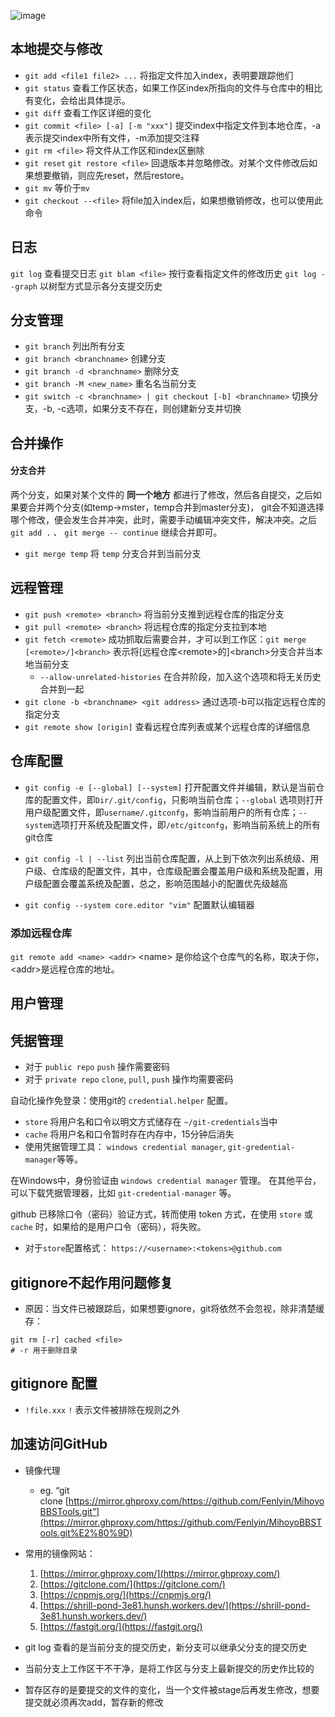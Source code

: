 ![image](img1.png) 
## 本地提交与修改
- `git add <file1 file2> ...` 将指定文件加入index，表明要跟踪他们
- `git status` 查看工作区状态，如果工作区index所指向的文件与仓库中的相比有变化，会给出具体提示。
- `git diff` 查看工作区详细的变化
- `git commit <file> [-a] [-m "xxx"]` 提交index中指定文件到本地仓库，-a表示提交index中所有文件，-m添加提交注释
- `git rm <file>` 将文件从工作区和index区删除
- `git reset` `git restore <file>` 回退版本并忽略修改。对某个文件修改后如果想要撤销，则应先reset，然后restore。
- `git mv` 等价于`mv`
- `git checkout --<file>` 将file加入index后，如果想撤销修改，也可以使用此命令
## 日志

`git log` 查看提交日志
`git blam <file>` 按行查看指定文件的修改历史
`git log --graph` 以树型方式显示各分支提交历史
## 分支管理
- `git branch` 列出所有分支
- `git branch <branchname>` 创建分支
- `git branch -d <branchname>` 删除分支
- `git branch -M <new_name>` 重名名当前分支
- `git switch -c <branchname> | git checkout [-b] <branchname>` 切换分支，-b, -c选项，如果分支不存在，则创建新分支并切换

## 合并操作
#### 分支合并
两个分支，如果对某个文件的 **同一个地方** 都进行了修改，然后各自提交，之后如果要合并两个分支(如temp->mster，temp合并到master分支)， git会不知道选择哪个修改，便会发生合并冲突，此时，需要手动编辑冲突文件，解决冲突。之后 `git add .` 、 `git merge -- continue` 继续合并即可。

- `git merge temp` 将 `temp` 分支合并到当前分支


## 远程管理
- `git push <remote> <branch>` 将当前分支推到远程仓库的指定分支
- `git pull <remote> <branch>` 将远程仓库的指定分支拉到本地
- `git fetch <remote>` 成功抓取后需要合并，才可以到工作区：`git merge [<remote>/]<branch>` 表示将\[远程仓库\<remote>的]\<branch>分支合并当本地当前分支
   - `--allow-unrelated-histories` 在合并阶段，加入这个选项和将无关历史合并到一起
- `git clone -b <branchname> <git address>` 通过选项-b可以指定远程仓库的指定分支
- `git remote show [origin]` 查看远程仓库列表或某个远程仓库的详细信息


## 仓库配置 
- `git config -e [--global] [--system]` 打开配置文件并编辑，默认是当前仓库的配置文件，即`Dir/.git/config`，只影响当前仓库；`--global` 选项则打开用户级配置文件，即`username/.gitconfg`，影响当前用户的所有仓库；`--system`选项打开系统及配置文件，即`/etc/gitconfg`，影响当前系统上的所有git仓库
- `git config -l | --list` 列出当前仓库配置，从上到下依次列出系统级、用户级、仓库级的配置文件，其中，仓库级配置会覆盖用户级和系统及配置，用户级配置会覆盖系统及配置，总之，影响范围越小的配置优先级越高


- `git config --system core.editor "vim"` 配置默认编辑器
### 添加远程仓库
`git remote add <name> <addr>` \<name> 是你给这个仓库气的名称，取决于你，\<addr>是远程仓库的地址。



## 用户管理



## 凭据管理
- 对于 `public repo` `push` 操作需要密码
- 对于 `private repo` `clone`, `pull`, `push` 操作均需要密码

自动化操作免登录：使用git的 `credential.helper` 配置。
- `store` 将用户名和口令以明文方式储存在 `~/git-credentials`当中
- `cache` 将用户名和口令暂时存在内存中，15分钟后消失
- 使用凭据管理工具： `windows credential manager`, `git-gredential-manager`等等。

在Windows中，身份验证由 `windows credential manager` 管理。
在其他平台，可以下载凭据管理器，比如 `git-credential-manager` 等。

github 已移除口令（密码）验证方式，转而使用 token 方式，在使用 `store` 或 `cache` 时，如果给的是用户口令（密码），将失败。

- 对于`store`配置格式： `https://<username>:<tokens>@github.com`

## gitignore不起作用问题修复
- 原因：当文件已被跟踪后，如果想要ignore，git将依然不会忽视，除非清楚缓存：
``` shell
git rm [-r] cached <file>
# -r 用于删除目录
```
## gitignore 配置
- `!file.xxx`  `!` 表示文件被排除在规则之外

## 加速访问GitHub
- 镜像代理
    - eg. “git clone [https://mirror.ghproxy.com/https://github.com/Fenlyin/MihoyoBBSTools.git”](https://mirror.ghproxy.com/https://github.com/Fenlyin/MihoyoBBSTools.git%E2%80%9D)
- 常用的镜像网站：
    1. [https://mirror.ghproxy.com/](https://mirror.ghproxy.com/)
    2. [https://gitclone.com/](https://gitclone.com/)
    3. [https://cnpmjs.org/](https://cnpmjs.org/)
    4. [https://shrill-pond-3e81.hunsh.workers.dev/](https://shrill-pond-3e81.hunsh.workers.dev/)
    5. [https://fastgit.org/](https://fastgit.org/)

- git log 查看的是当前分支的提交历史，新分支可以继承父分支的提交历史
- 当前分支上工作区干不干净，是将工作区与分支上最新提交的历史作比较的
- 暂存区存的是要提交的文件的变化，当一个文件被stage后再发生修改，想要提交就必须再次add，暂存新的修改